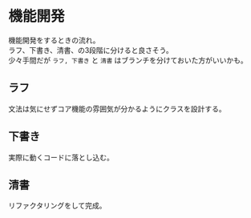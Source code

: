 # 機能開発

機能開発をするときの流れ。  
ラフ、下書き、清書、の3段階に分けると良さそう。  
少々手間だが `ラフ, 下書き` と `清書` はブランチを分けておいた方がいいかも。

## ラフ

文法は気にせずコア機能の雰囲気が分かるようにクラスを設計する。

## 下書き

実際に動くコードに落とし込む。

## 清書

リファクタリングをして完成。
